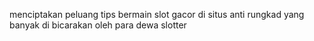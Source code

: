 menciptakan peluang tips bermain slot gacor di situs anti rungkad yang banyak di bicarakan oleh para dewa slotter
